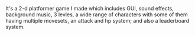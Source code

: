 It's a 2-d platformer game I made which includes GUI, sound effects, background music, 3 levles, a wide range of characters with some of them having multiple movesets, an attack and hp system; and also a leaderboard system.
